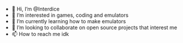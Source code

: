 - 👋 Hi, I’m @Interdice
- 👀 I’m interested in games, coding and emulators
- 🌱 I’m currently learning how to make emulators
- 💞️ I’m looking to collaborate on open source projects that interest me
- 📫 How to reach me idk

<!---
Interdice/Interdice is a ✨ special ✨ repository because its `README.md` (this file) appears on your GitHub profile.
You can click the Preview link to take a look at your changes.
--->
